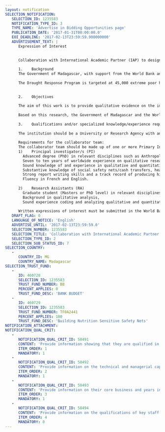```yaml
---
layout: notification
SELECTION_NOTIFICATION: 
   SELECTION_ID: 1235583
   NOTIFICATION_TYPE_ID: 3
   TYPE_NAME: 'Advertise in Bidding Opportunities page'
   PUBLICATION_DATE: '2017-01-31T00:00:00.0'
   EOI_DEADLINE: '2017-02-13T23:59:59.900000000'
   ADVERTISEMENT_TEXT: |
      Expression of Interest
      
      
      Collaboration with International Academic Partner (IAP) to design and implement a qualitative evaluation of Drought Response Social Safety Net and Nutrition Program in Southern Madagascar
      
      1.	Background
      The Government of Madagascar, with support from the World Bank and UNICEF, has launched the Social Safety Net Drought Response Program in December 2016. This program provides cash transfers, livelihood recovery grants and nutrition services to the poorest households in the most drought affected communities of the regions of Androy and Anosy. The population of the South has suffered through several successive years of poor crop yields starting with a major locust invasion in 2013. Five districts in the two regions of Androy and Anosy are the most affected areas: Tsihombe, Beloha, Ambovombe, Amboasary, and Bekily. As a result of El Niño, rainfall has been about 75 percent lower than the average of the last 20 years, causing harvest losses of up to 95 percent. Over 1 million people are estimated to be food insecure, 35,000 children under 5 suffer from moderate acute malnutrition and another 12,000 from severe acute malnutrition.
      
      The Drought Response Program is targeted at 45,000 extreme poor households (200,000 beneficiaries) during the first 12 months and  will be expanded by an additional 20,000 households (100,000 beneficiaries) during the following 24 months. The of Population, Social Protection, and the Promotion of Women (MPSPPW) is in charge of coordinating the countrys social protection policy including the interventions in the disaster prone South of the country, in collaboration with the National Disaster Management Office which coordinates the humanitarian aid. The implementing agency for the Drought Response Program and other Social Safety Net programs in Madagascar is the Intervention Fund for Development (Fonds d´Intervention pour le Développement or FID).
      
      
      2.	Objectives
      
      The aim of this work is to provide qualitative evidence on the impact of the rollout of the Drought Response Program in the South on households, local economies, and social networks. The World Bank, in collaboration with the Government of Madagascar and UNICEF is looking to work with an International Academic Partner (IAP) that will design and implement the qualitative research of the Drought Response Program in collaboration with a Malagasy University or Research Partner. The design of the action research should be longitudinal following a set of households (exact numbers to be proposed by the IAP) and conduct in-depth interviews with the family members, and then following these same families two more times over the next two years to see how they respond to the cash transfers and nutrition services received by the female head of the household through the Drought Response Program, how they plan and use the cash/livelihood grants, and how they respond to moving from an unconditional cash transfer to a conditional cash transfer linked to primary education.
      
      Based on this research, the Government of Madagascar and the World Bank should have an in depth understanding of how the Drought Response Program impacts households, their young children, gender relations, the local economy, and social networks.
      
      3.	Qualifications and/or specialized knowledge/experience required and desirable for undertaking the assignment
      
      The institution should be a University or Research Agency with an international reputation for research excellence, particularly in the areas of anthropology, sociology, economics and/or public policy, hereafter referred to as the collaborator. The World Bank will initially provide $50,000 towards this collaboration. The IAP is expected to be able to leverage funds to contribute towards this research. The work is expected to start within the next 3-4 months. 
      
      Requirements for the collaborator team:
      The collaborator team should be made up of one or more Primary Investigators, and two or more Research Assistants.
      1)	Principal investigator/s (PI) 
      	Advanced degree (PhD) in relevant disciplines such as Anthropology, Public Policy, Sociology, Economics or related disciplines. 
      	Seven to ten years of worldwide experience on qualitative research (impact evaluation) including experience in the African context, a publication record commensurate with her/his years of experience and field of expertise, with significant work in low and middle income countries.
      	Sound knowledge of and experience in qualitative and quantitative evaluation methods.
      	Substantive knowledge of social safety nets/cash transfers, health, nutrition and poverty in Africa, and ideally have first-hand experience evaluating large-scale social programs in developing countries.
      	Strong report writing skills and a track record of producing high quality research and publications.
      	Fluency in French and English.
      
      2)	Research Assistants (RA)
      	Graduate student (Masters or PhD level) in relevant disciplines such as Anthropology, Public Policy, Sociology, Economics, Statistics or related disciplines. 
      	Background in qualitative analysis,
      	Sound experience coding and analyzing qualitative and quantitative data
      
      Written expressions of interest must be submitted in the World Banks Econsultant system no later than February 13, 2017.
   DRAFT_FLAG: 0
   LANGUAGE_OF_NOTICE: 'English'
   ADVERTISE_UNTIL: '2017-02-13T23:59:59.0'
   SELECTION_NUMBER: 1235583
   SELECTION_TITLE: 'Collaboration with International Academic Partner (IAP) to design and implement a qualitative evaluation of Drought Response Program in Southern Madagascar'
   SELECTION_TYPE_ID: 2
   SELECTION_SUB_STATUS_ID: 7
SELECTION_COUNTRY: 
   - 
      COUNTRY_ID: MG
      COUNTRY_NAME: Madagascar
SELECTION_TRUST_FUND: 
   - 
      ID: 460728
      SELECTION_ID: 1235583
      TRUST_FUND_NUMBER: BB
      PERCENT_APPLIES: 0
      TRUST_FUND_DESC: 'BANK BUDGET'
   - 
      ID: 460729
      SELECTION_ID: 1235583
      TRUST_FUND_NUMBER: TF0A2441
      PERCENT_APPLIES: 100
      TRUST_FUND_DESC: 'Building Nutrition Sensitive Safety Nets'
NOTIFICATION_ATTACHMENT: 
NOTIFICATION_QUAL_CRIT: 
   - 
      NOTIFICATION_QUAL_CRIT_ID: 58491
      CONTENT: 'Provide information showing that they are qualified in the field of the assignment.'
      ITEM_ORDER: 1
      MANDATORY: 1
   - 
      NOTIFICATION_QUAL_CRIT_ID: 58492
      CONTENT: 'Provide information on the technical and managerial capabilities of the firm.'
      ITEM_ORDER: 2
      MANDATORY: 1
   - 
      NOTIFICATION_QUAL_CRIT_ID: 58493
      CONTENT: 'Provide information on their core business and years in business.'
      ITEM_ORDER: 3
      MANDATORY: 1
   - 
      NOTIFICATION_QUAL_CRIT_ID: 58494
      CONTENT: 'Provide information on the qualifications of key staff.'
      ITEM_ORDER: 4
      MANDATORY: 0
---
```

